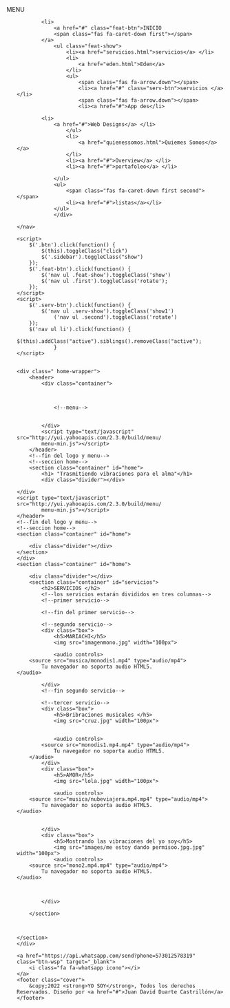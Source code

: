 

<head>
    <meta charset="UTF-8">
    <meta http-equiv="X-UA-Compatible" content="IE=edge">
    <meta name="viewport" content="width=device-width, initial-scale=1.0">
    <link rel="preconnect" href="https://fonts.googleapis.com">
    <link rel="preconnect" href="https://fonts.gstatic.com" crossorigin>
    <link href="https://fonts.googleapis.com/css2?family=Lato:ital,wght@0,300;0,400;1,700&family=Roboto:wght@300;400;700&display=swap" rel="stylesheet">
    <link rel="stylesheet" href="stileee/stylee.css">
    <script src="https://kit.fontawesome.com/6f94f69e77.js" crossorigin="anonymous"></script>
    <script src="https://code.jquery.com/jquery-3.4.1.js"></script>
    </script>
    <script type="text/javascript" src="magg.js">
    </script>
    <title>YO SOY</title>
</head>


<body>
    <div class="btn">
        <span class="fas fa-bars"></span>
    </div>
    <span class="fas fa-bars"></span></div>
    <nav class="sidebar">
        <div class="text">MENU</div>
        <ul>

            <li>
                <a href="#" class="feat-btn">INICIO
                <span class="fas fa-caret-down first"></span>
            </a>
                <ul class="feat-show">
                    <li><a href="servicios.html">servicios</a> </li>
                    <li>
                        <a href="eden.html">Eden</a>
                    </li>
                    <ul>
                        <span class="fas fa-arrow.down"></span>
                        <li><a href="#" class="serv-btn">servicios </a></li>
                        <span class="fas fa-arrow.down"></span>
                        <li><a href="#">App des</li>
                        
            <li>
                <a href="#">Web Designs</a> </li>
                    </ul>
                    <li>
                        <a href="quienessomos.html">Quiemes Somos</a> </a>
                    </li>
                    <li><a href="#">Overview</a> </li>
                    <li><a href="#">portafoleo</a> </li>

                </ul>
                <ul>
                    <span class="fas fa-caret-down first second"></span>
                    <li><a href="#">listas</a></li>
                </ul>
                </div>

    </nav>

    <script>
        $('.btn').click(function() {
            $(this).toggleClass("click")
            $('.sidebar').toggleClass("show")
        });
        $('.feat-btn').click(function() {
            $('nav ul .feat-show').toggleClass('show')
            $('nav ul .first').toggleClass('rotate');
        });
    </script>
    <script>
        $('.serv-btn').click(function() {
            $('nav ul .serv-show').toggleClass('show1')
                ('nav ul .second').toggleClass('rotate')
        });
        $('nav ul li').click(function() {
                    $(this).addClass("active").siblings().removeClass("active");
                }
    </script>


    <div class=" home-wrapper">
        <header>
            <div class="container">



                <!--menu-->


            </div>
            <script type="text/javascript" src="http://yui.yahooapis.com/2.3.0/build/menu/
            menu-min.js"></script>
        </header>
        <!--fin del logo y menu-->
        <!--seccion home-->
        <section class="container" id="home">
            <h1> "Trasmitiendo vibraciones para el alma"</h1>
            <div class="divider"></div>

    </div>
    <script type="text/javascript" src="http://yui.yahooapis.com/2.3.0/build/menu/
            menu-min.js"></script>
    </header>
    <!--fin del logo y menu-->
    <!--seccion home-->
    <section class="container" id="home">

        <div class="divider"></div>
    </section>
    </div>
    <section class="container" id="home">

        <div class="divider"></div>
        <section class="container" id="servicios">
            <h2>SERVICIOS </h2>
            <!--los servicios estarán divididos en tres columnas-->
            <!--primer servicio-->

            <!--fin del primer servicio-->

            <!--segundo servicio-->
            <div class="box">
                <h5>MARIACHI</h5>
                <img src="imagenmono.jpg" width="100px">

                <audio controls>
        <source src="musica/monodis1.mp4" type="audio/mp4">
            Tu navegador no soporta audio HTML5.
    </audio>

            </div>
            <!--fin segundo servicio-->

            <!--tercer servicio-->
            <div class="box">
                <h5>Bribraciones musicales </h5>
                <img src="cruz.jpg" width="100px">


                <audio controls>
            <source src="monodis1.mp4.mp4" type="audio/mp4">
                Tu navegador no soporta audio HTML5.
        </audio>
            </div>
            <div class="box">
                <h5>AMOR</h5>
                <img src="lola.jpg" width="100px">

                <audio controls>
        <source src="musica/nubeviajera.mp4.mp4" type="audio/mp4">
            Tu navegador no soporta audio HTML5.
    </audio>


            </div>
            <div class="box">
                <h5>Mostrando las vibraciones del yo soy</h5>
                <img src="images/me estoy dando permisoo.jpg.jpg" width="100px">
                <audio controls>
        <source src="mono2.mp4.mp4" type="audio/mp4">
            Tu navegador no soporta audio HTML5.
    </audio>



            </div>

        </section>



    </section>
    </div>

    <a href="https://api.whatsapp.com/send?phone=573012578319" class="btn-wsp" target="_blank">
        <i class="fa fa-whatsapp icono"></i>
    </a>
    <footer class="cover">
        &copy;2022 <strong>YO SOY</strong>, Todos los derechos Reservados. Diseño por <a href="#">Juan David Duarte Castrillón</a>
    </footer>
</body>


</html>
